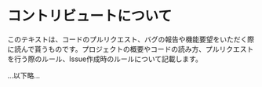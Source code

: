 # コントリビュートについて

このテキストは、コードのプルリクエスト、バグの報告や機能要望をいただく際に読んで貰うものです。プロジェクトの概要やコードの読み方、プルリクエストを行う際のルール、Issue作成時のルールについて記載します。

...以下略...



